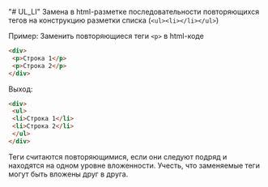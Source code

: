 "# UL_LI"
Замена в html-разметке последовательности повторяющихся тегов на конструкцию разметки списка (```<ul><li></li></ul>```)

Пример: Заменить повторяющиеся теги ```<p>``` в html-коде
```html
<div>
 <p>Строка 1</p>
 <p>Строка 2</p>
</div>
```
Выход:
```html
<div>
 <ul>
 <li>Строка 1</li>
 <li>Строка 2</li>
 </ul>
</div>
```
Теги считаются повторяющимися, если они следуют подряд и находятся на одном уровне вложенности.
Учесть, что заменяемые теги могут быть вложены друг в друга.
